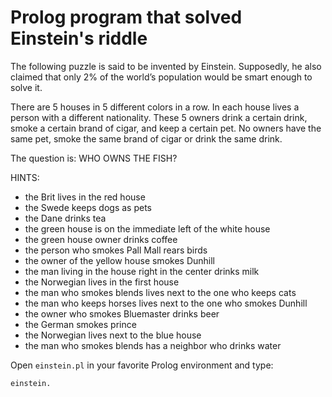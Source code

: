 # Prolog program that solved Einstein's riddle

The following puzzle is said to be invented by Einstein. Supposedly, he also claimed that only 2% of the world’s population would be smart enough to solve it.

There are 5 houses in 5 different colors in a row. In each house lives a person with a different nationality. These 5 owners drink a certain drink, smoke a certain brand of cigar, and keep a certain pet. No owners have the same pet, smoke the same brand of cigar or drink the same drink.

The question is: WHO OWNS THE FISH?

HINTS:

- the Brit lives in the red house
- the Swede keeps dogs as pets
- the Dane drinks tea
- the green house is on the immediate left of the white house
- the green house owner drinks coffee
- the person who smokes Pall Mall rears birds
- the owner of the yellow house smokes Dunhill
- the man living in the house right in the center drinks milk
- the Norwegian lives in the first house
- the man who smokes blends lives next to the one who keeps cats
- the man who keeps horses lives next to the one who smokes Dunhill
- the owner who smokes Bluemaster drinks beer
- the German smokes prince
- the Norwegian lives next to the blue house
- the man who smokes blends has a neighbor who drinks water

Open `einstein.pl` in your favorite Prolog environment and type:

`einstein.`
